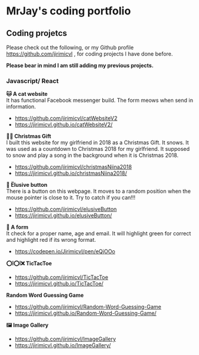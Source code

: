 # MrJay's coding portfolio



## Coding projetcs
Please check out the following, or my Github profile https://github.com/jirimicvl , for coding projects I have done before.

**Please bear in mind I am still adding my previous projects.**


### Javascript/ React

**🐱 A cat website**<br/>
It has functional Facebook messenger build. The form meows when send in information.
- https://github.com/jirimicvl/catWebsiteV2
- https://jirimicvl.github.io/catWebsiteV2/

**🎄🎁 Christmas Gift**<br/>
I built this website for my girlfriend in 2018 as a Christmas Gift. It snows. It was used as a countdown to Christmas 2018 for my girlfriend. It supposed to snow and play a song in the background when it is Christmas 2018.
- https://github.com/jirimicvl/christmasNiina2018
- https://jirimicvl.github.io/christmasNiina2018/ 

**🔘 Ëlusive button**<br/>
There is a button on this webpage. It moves to a random position when the mouse pointer is close to it. Try to catch if you can!!!
- https://github.com/jirimicvl/elusiveButton 
- https://jirimicvl.github.io/elusiveButton/

**📄 A form**<br/>
It check for a proper name, age and email. It will highlight green for correct and highlight red if its wrong format.
- https://codepen.io/Jirimicvl/pen/eQjOOo

**⭕❕⭕❕❌ TicTacToe**<br/>
- https://github.com/jirimicvl/TicTacToe
- https://jirimicvl.github.io/TicTacToe/

**Random Word Guessing Game**<br/>
- https://github.com/jirimicvl/Random-Word-Guessing-Game
- https://jirimicvl.github.io/Random-Word-Guessing-Game/

**🖼️ Image Gallery**<br/>
- https://github.com/jirimicvl/ImageGallery
- https://jirimicvl.github.io/ImageGallery/
